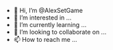- 👋 Hi, I’m @AlexSetGame
- 👀 I’m interested in ...
- 🌱 I’m currently learning ...
- 💞️ I’m looking to collaborate on ...
- 📫 How to reach me ...

<!---
AlexSetGame/AlexSetGame is a ✨ special ✨ repository because its `README.md` (this file) appears on your GitHub profile.
You can click the Preview link to take a look at your changes.
--->
